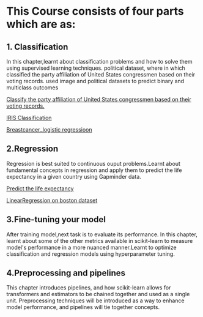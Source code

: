 # This Course consists of four parts which are as:

## 1. Classification
In this chapter,learnt about classification problems and how to solve them using supervised learning techniques. 
political dataset, where in which classified the party affiliation of United States congressmen based on their voting records.
used image and political datasets to predict binary and multiclass outcomes

[Classify the party affiliation of United States congressmen based on their voting records.](https://github.com/AnshuTrivedi/Machine-Learning-Scientist-with-Python/blob/master/Course-1:Supervised%20Learning%20with%20scikit-learn/Classification.ipynb)

[IRIS Classification](https://github.com/AnshuTrivedi/Machine-Learning-Scientist-with-Python/blob/master/Course-1:Supervised%20Learning%20with%20scikit-learn/Classification_IRIS.ipynb)

[Breastcancer_logistic regressioon](https://github.com/AnshuTrivedi/Machine-Learning-Scientist-with-Python/blob/master/Course-1:Supervised%20Learning%20with%20scikit-learn/LogisticRegression_breastcancer.ipynb)
## 2.Regression
Regression is best suited to continuous ouput problems.Learnt about fundamental concepts in regression and apply them to predict the life expectancy in a given country using Gapminder data.

[Predict the life expectancy ](https://github.com/AnshuTrivedi/Machine-Learning-Scientist-with-Python/blob/master/Course-1:Supervised%20Learning%20with%20scikit-learn/Regression.ipynb)

[LinearRegression on boston dataset](https://github.com/AnshuTrivedi/Machine-Learning-Scientist-with-Python/blob/master/Course-1:Supervised%20Learning%20with%20scikit-learn/LinearRegression_boston.ipynb)

## 3.Fine-tuning your model
After training model,next task is to evaluate its performance. In this chapter, learnt about some of the other metrics available in scikit-learn to measure model's performance in a more nuanced manner.Learnt to optimize classification and regression models using hyperparameter tuning.

## 4.Preprocessing and pipelines
This chapter introduces pipelines, and how scikit-learn allows for transformers and estimators to be chained together and used as a single unit. Preprocessing techniques will be introduced as a way to enhance model performance, and pipelines will tie together concepts.
